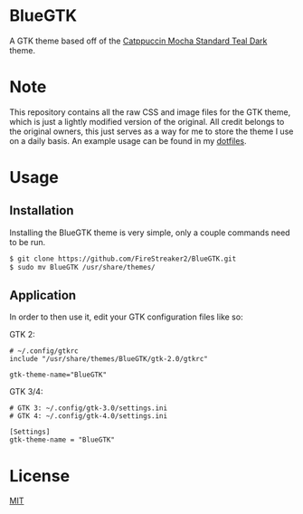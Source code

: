 # BlueGTK

A GTK theme based off of the [Catppuccin Mocha Standard Teal Dark](https://github.com/catppuccin/gtk/releases/download/v1.0.3/catppuccin-mocha-teal-standard+default.zip) theme.

# Note
This repository contains all the raw CSS and image files for the GTK theme, which is just a lightly modified version of the original. All credit belongs to the original owners, this just serves as a way for me to store the theme I use on a daily basis. An example usage can be found in my [dotfiles](https://github.com/FireStreaker2/dotfiles).

# Usage

## Installation

Installing the BlueGTK theme is very simple, only a couple commands need to be run.

```bash
$ git clone https://github.com/FireStreaker2/BlueGTK.git
$ sudo mv BlueGTK /usr/share/themes/
```

## Application

In order to then use it, edit your GTK configuration files like so:

GTK 2:

```
# ~/.config/gtkrc
include "/usr/share/themes/BlueGTK/gtk-2.0/gtkrc"

gtk-theme-name="BlueGTK"
```

GTK 3/4:

```
# GTK 3: ~/.config/gtk-3.0/settings.ini
# GTK 4: ~/.config/gtk-4.0/settings.ini

[Settings]
gtk-theme-name = "BlueGTK"
```

# License

[MIT](https://github.com/FireStreaker2/BlueGTK/blob/main/LICENSE)
